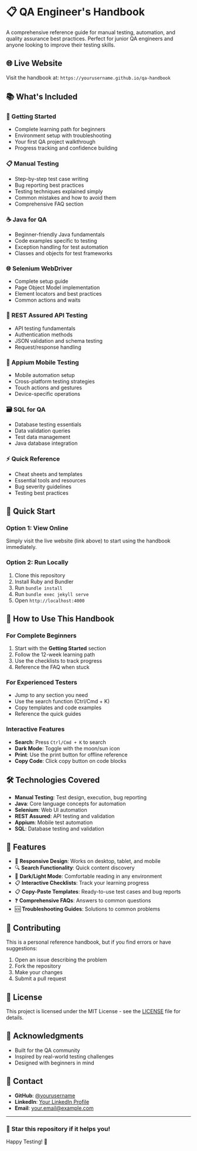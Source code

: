 # 📋 QA Engineer's Handbook

A comprehensive reference guide for manual testing, automation, and quality assurance best practices. Perfect for junior QA engineers and anyone looking to improve their testing skills.

## 🌐 Live Website

Visit the handbook at: `https://yourusername.github.io/qa-handbook`

## 📚 What's Included

### 🚀 Getting Started
- Complete learning path for beginners
- Environment setup with troubleshooting
- Your first QA project walkthrough
- Progress tracking and confidence building

### 📋 Manual Testing
- Step-by-step test case writing
- Bug reporting best practices
- Testing techniques explained simply
- Common mistakes and how to avoid them
- Comprehensive FAQ section

### ☕ Java for QA
- Beginner-friendly Java fundamentals
- Code examples specific to testing
- Exception handling for test automation
- Classes and objects for test frameworks

### 🌐 Selenium WebDriver
- Complete setup guide
- Page Object Model implementation
- Element locators and best practices
- Common actions and waits

### 🔌 REST Assured API Testing
- API testing fundamentals
- Authentication methods
- JSON validation and schema testing
- Request/response handling

### 📱 Appium Mobile Testing
- Mobile automation setup
- Cross-platform testing strategies
- Touch actions and gestures
- Device-specific operations

### 🗃️ SQL for QA
- Database testing essentials
- Data validation queries
- Test data management
- Java database integration

### ⚡ Quick Reference
- Cheat sheets and templates
- Essential tools and resources
- Bug severity guidelines
- Testing best practices

## 🚀 Quick Start

### Option 1: View Online
Simply visit the live website (link above) to start using the handbook immediately.

### Option 2: Run Locally
1. Clone this repository
2. Install Ruby and Bundler
3. Run `bundle install`
4. Run `bundle exec jekyll serve`
5. Open `http://localhost:4000`

## 📖 How to Use This Handbook

### For Complete Beginners
1. Start with the **Getting Started** section
2. Follow the 12-week learning path
3. Use the checklists to track progress
4. Reference the FAQ when stuck

### For Experienced Testers
- Jump to any section you need
- Use the search function (Ctrl/Cmd + K)
- Copy templates and code examples
- Reference the quick guides

### Interactive Features
- **Search**: Press `Ctrl/Cmd + K` to search
- **Dark Mode**: Toggle with the moon/sun icon
- **Print**: Use the print button for offline reference
- **Copy Code**: Click copy button on code blocks

## 🛠️ Technologies Covered

- **Manual Testing**: Test design, execution, bug reporting
- **Java**: Core language concepts for automation
- **Selenium**: Web UI automation
- **REST Assured**: API testing and validation
- **Appium**: Mobile test automation
- **SQL**: Database testing and validation

## 📱 Features

- 📱 **Responsive Design**: Works on desktop, tablet, and mobile
- 🔍 **Search Functionality**: Quick content discovery
- 🌙 **Dark/Light Mode**: Comfortable reading in any environment
- 📋 **Interactive Checklists**: Track your learning progress
- 📋 **Copy-Paste Templates**: Ready-to-use test cases and bug reports
- ❓ **Comprehensive FAQs**: Answers to common questions
- 🆘 **Troubleshooting Guides**: Solutions to common problems

## 🤝 Contributing

This is a personal reference handbook, but if you find errors or have suggestions:

1. Open an issue describing the problem
2. Fork the repository
3. Make your changes
4. Submit a pull request

## 📝 License

This project is licensed under the MIT License - see the [LICENSE](LICENSE) file for details.

## 🙏 Acknowledgments

- Built for the QA community
- Inspired by real-world testing challenges
- Designed with beginners in mind

## 📧 Contact

- **GitHub**: [@yourusername](https://github.com/yourusername)
- **LinkedIn**: [Your LinkedIn Profile](https://linkedin.com/in/yourprofile)
- **Email**: your.email@example.com

---

### 🌟 Star this repository if it helps you!

Happy Testing! 🚀